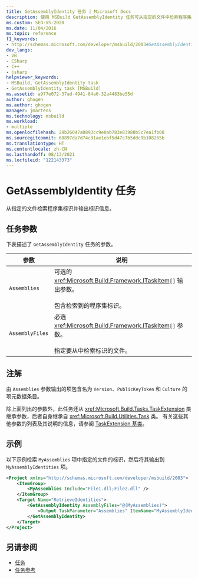```yaml
---
title: GetAssemblyIdentity 任务 | Microsoft Docs
description: 使用 MSBuild GetAssemblyIdentity 任务可从指定的文件中检索程序集标识并输出标识信息。
ms.custom: SEO-VS-2020
ms.date: 11/04/2016
ms.topic: reference
f1_keywords:
- http://schemas.microsoft.com/developer/msbuild/2003#GetAssemblyIdentity
dev_langs:
- VB
- CSharp
- C++
- jsharp
helpviewer_keywords:
- MSBuild, GetAssemblyIdentity task
- GetAssemblyIdentity task [MSBuild]
ms.assetid: a977e072-37ad-4941-84a6-32a4483be55d
author: ghogen
ms.author: ghogen
manager: jmartens
ms.technology: msbuild
ms.workload:
- multiple
ms.openlocfilehash: 28b26047a0893cc9e0ab783e83988b5c7ea1fb08
ms.sourcegitcommit: 68897da7d74c31ae1ebf5d47c7b5ddc9b108265b
ms.translationtype: HT
ms.contentlocale: zh-CN
ms.lasthandoff: 08/13/2021
ms.locfileid: "122143373"
---
```

# <a name="getassemblyidentity-task"></a>GetAssemblyIdentity 任务

从指定的文件检索程序集标识并输出标识信息。

## <a name="task-parameters"></a>任务参数

下表描述了 `GetAssemblyIdentity` 任务的参数。

|参数|说明|
|---------------|-----------------|
|`Assemblies`|可选的 <xref:Microsoft.Build.Framework.ITaskItem>`[]` 输出参数。<br /><br /> 包含检索到的程序集标识。|
|`AssemblyFiles`|必选 <xref:Microsoft.Build.Framework.ITaskItem>`[]` 参数。<br /><br /> 指定要从中检索标识的文件。|

## <a name="remarks"></a>注解

由 `Assemblies` 参数输出的项包含名为 `Version`、`PublicKeyToken` 和 `Culture` 的项元数据条目。

除上面列出的参数外，此任务还从 <xref:Microsoft.Build.Tasks.TaskExtension> 类继承参数，后者自身继承自 <xref:Microsoft.Build.Utilities.Task> 类。 有关这些其他参数的列表及其说明的信息，请参阅 [TaskExtension 基类](../msbuild/taskextension-base-class.md)。

## <a name="example"></a>示例

以下示例检索 `MyAssemblies` 项中指定的文件的标识，然后将其输出到 `MyAssemblyIdentities` 项。

```xml
<Project xmlns="http://schemas.microsoft.com/developer/msbuild/2003">
    <ItemGroup>
        <MyAssemblies Include="File1.dll;File2.dll" />
    </ItemGroup>
    <Target Name="RetrieveIdentities">
        <GetAssemblyIdentity AssemblyFiles="@(MyAssemblies)">
            <Output TaskParameter="Assemblies" ItemName="MyAssemblyIdentities" />
        </GetAssemblyIdentity>
    </Target>
</Project>
```

## <a name="see-also"></a>另请参阅

- [任务](../msbuild/msbuild-tasks.md)
- [任务参考](../msbuild/msbuild-task-reference.md)
